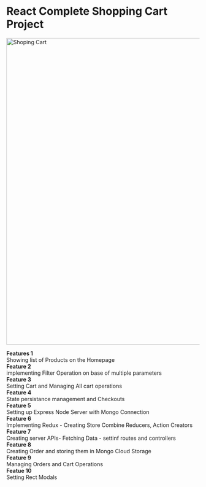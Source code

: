 <h1>React Complete Shopping Cart Project</h1>  

<a href="#">
    <img src="/images/app_screen.jpg" alt="Shoping Cart" width="800" height="auto">
</a>

**Features 1**  
    Showing list of Products on the Homepage  
**Feature 2**  
    implementing Filter Operation on base of multiple parameters  
**Feature 3**  
    Setting Cart and Managing All cart operations  
**Feature 4**  
    State persistance management and Checkouts  
**Feature 5**  
    Setting up Express Node Server with Mongo Connection  
**Feature 6**  
    Implementing Redux - Creating Store Combine Reducers, Action Creators  
**Feature 7**  
    Creating server APIs- Fetching Data - settinf routes and controllers  
**Feature 8**  
    Creating Order and storing them in Mongo Cloud Storage  
**Feature 9**  
    Managing Orders and Cart Operations  
**Featue 10**  
    Setting Rect Modals